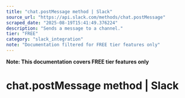 ```yaml
---
title: "chat.postMessage method | Slack"
source_url: "https://api.slack.com/methods/chat.postMessage"
scraped_date: "2025-08-19T15:41:49.376224"
description: "Sends a message to a channel."
tier: "FREE"
category: "slack_integration"
note: "Documentation filtered for FREE tier features only"
---
```

**Note: This documentation covers FREE tier features only**

# chat.postMessage method | Slack

